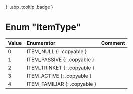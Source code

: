[ ](#){: .abp .tooltip .badge }
# Enum "ItemType"
|Value|Enumerator|Comment|
|:--|:--|:--|
| 0 |ITEM_NULL {: .copyable } |  | 
| 1 |ITEM_PASSIVE {: .copyable } |  | 
| 2 |ITEM_TRINKET {: .copyable } |  | 
| 3 |ITEM_ACTIVE {: .copyable } |  | 
| 4 |ITEM_FAMILIAR {: .copyable } |  | 
